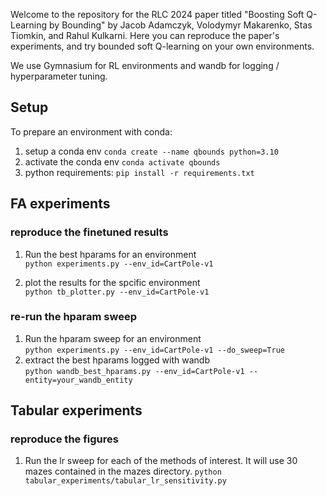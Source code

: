 Welcome to the repository for the RLC 2024 paper titled "Boosting Soft Q-Learning by Bounding" by Jacob Adamczyk, Volodymyr Makarenko, Stas Tiomkin, and Rahul Kulkarni.
Here you can reproduce the paper's experiments, and try bounded soft Q-learning on your own environments.


We use Gymnasium for RL environments and wandb for logging / hyperparameter tuning.

## Setup

To prepare an environment with conda:

1. setup a conda env
```conda create --name qbounds python=3.10```
2. activate the conda env
```conda activate qbounds```
3. python requirements: 
```pip install -r requirements.txt```

## FA experiments

### reproduce the finetuned results
1. Run the best hparams for an environment    
```python experiments.py --env_id=CartPole-v1```

2. plot the results for the spcific environment    
```python tb_plotter.py --env_id=CartPole-v1```

### re-run the hparam sweep
1. Run the hparam sweep for an environment    
```python experiments.py --env_id=CartPole-v1 --do_sweep=True```
2. extract the best hparams logged with wandb   
```python wandb_best_hparams.py --env_id=CartPole-v1 --entity=your_wandb_entity```

## Tabular experiments

### reproduce the figures
1. Run the lr sweep for each of the methods of interest. It will use 30 mazes contained in the mazes directory.
```python tabular_experiments/tabular_lr_sensitivity.py```
